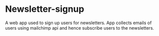 # Newsletter-signup
A web app used to sign up users for newsletters. 
App collects emails of users using mailchimp api 
and hence subscribe users to the newsletters. 
